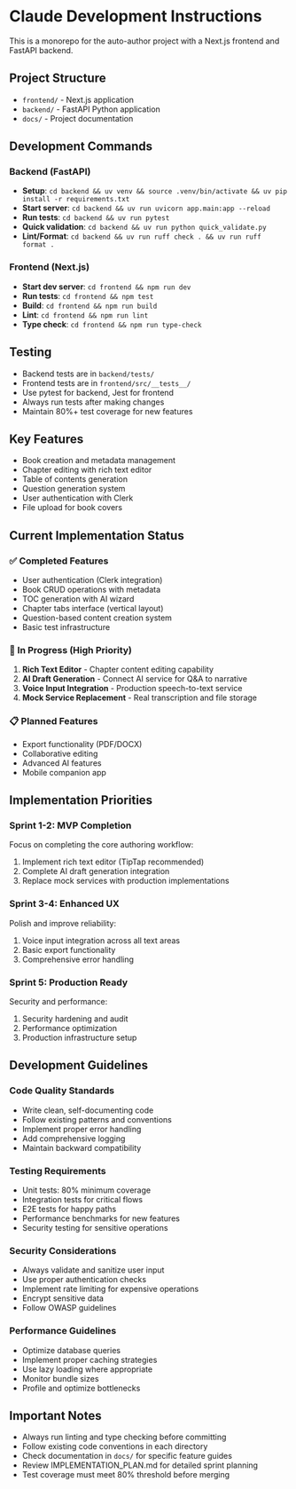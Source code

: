 # Claude Development Instructions

This is a monorepo for the auto-author project with a Next.js frontend and FastAPI backend.

## Project Structure
- `frontend/` - Next.js application
- `backend/` - FastAPI Python application
- `docs/` - Project documentation

## Development Commands

### Backend (FastAPI)
- **Setup**: `cd backend && uv venv && source .venv/bin/activate && uv pip install -r requirements.txt`
- **Start server**: `cd backend && uv run uvicorn app.main:app --reload`
- **Run tests**: `cd backend && uv run pytest`
- **Quick validation**: `cd backend && uv run python quick_validate.py`
- **Lint/Format**: `cd backend && uv run ruff check . && uv run ruff format .`

### Frontend (Next.js)
- **Start dev server**: `cd frontend && npm run dev`
- **Run tests**: `cd frontend && npm test`
- **Build**: `cd frontend && npm run build`
- **Lint**: `cd frontend && npm run lint`
- **Type check**: `cd frontend && npm run type-check`

## Testing
- Backend tests are in `backend/tests/`
- Frontend tests are in `frontend/src/__tests__/`
- Use pytest for backend, Jest for frontend
- Always run tests after making changes
- Maintain 80%+ test coverage for new features

## Key Features
- Book creation and metadata management
- Chapter editing with rich text editor
- Table of contents generation
- Question generation system
- User authentication with Clerk
- File upload for book covers

## Current Implementation Status

### ✅ Completed Features
- User authentication (Clerk integration)
- Book CRUD operations with metadata
- TOC generation with AI wizard
- Chapter tabs interface (vertical layout)
- Question-based content creation system
- Basic test infrastructure

### 🚧 In Progress (High Priority)
1. **Rich Text Editor** - Chapter content editing capability
2. **AI Draft Generation** - Connect AI service for Q&A to narrative
3. **Voice Input Integration** - Production speech-to-text service
4. **Mock Service Replacement** - Real transcription and file storage

### 📋 Planned Features
- Export functionality (PDF/DOCX)
- Collaborative editing
- Advanced AI features
- Mobile companion app

## Implementation Priorities

### Sprint 1-2: MVP Completion
Focus on completing the core authoring workflow:
1. Implement rich text editor (TipTap recommended)
2. Complete AI draft generation integration
3. Replace mock services with production implementations

### Sprint 3-4: Enhanced UX
Polish and improve reliability:
1. Voice input integration across all text areas
2. Basic export functionality
3. Comprehensive error handling

### Sprint 5: Production Ready
Security and performance:
1. Security hardening and audit
2. Performance optimization
3. Production infrastructure setup

## Development Guidelines

### Code Quality Standards
- Write clean, self-documenting code
- Follow existing patterns and conventions
- Implement proper error handling
- Add comprehensive logging
- Maintain backward compatibility

### Testing Requirements
- Unit tests: 80% minimum coverage
- Integration tests for critical flows
- E2E tests for happy paths
- Performance benchmarks for new features
- Security testing for sensitive operations

### Security Considerations
- Always validate and sanitize user input
- Use proper authentication checks
- Implement rate limiting for expensive operations
- Encrypt sensitive data
- Follow OWASP guidelines

### Performance Guidelines
- Optimize database queries
- Implement proper caching strategies
- Use lazy loading where appropriate
- Monitor bundle sizes
- Profile and optimize bottlenecks

## Important Notes
- Always run linting and type checking before committing
- Follow existing code conventions in each directory
- Check documentation in `docs/` for specific feature guides
- Review IMPLEMENTATION_PLAN.md for detailed sprint planning
- Test coverage must meet 80% threshold before merging